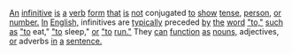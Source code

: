 [An](./an.md) [infinitive](./infinitive.md) [is](./is.md) [a](./a.md) [verb](./verb.md) [form](./form.md) [that](./that.md) [is](./is.md) [not](./not.md) conjugated [to](./to.md) [show](./show.md) [tense,](./tense.md) [person,](./person.md) [or](./or.md) [number.](./number.md) [In](./in.md) [English,](./english.md) infinitives are [typically](./typically.md) preceded [by](./by.md) [the](./the.md) [word](./word.md) ["to,"](./to.md) [such](./such.md) [as](./as.md) ["to](./to.md) eat," ["to](./to.md) sleep," [or](./or.md) ["to](./to.md) [run."](./run.md) They [can](./can.md) [function](./function.md) [as](./as.md) [nouns,](./nouns.md) adjectives, [or](./or.md) adverbs [in](./in.md) [a](./a.md) [sentence.](./sentence.md)